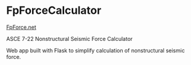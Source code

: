 # FpForceCalculator

[FpForce.net](http://fpforce.net/)

ASCE 7-22 Nonstructural Seismic Force Calculator

Web app built with Flask to simplify calculation of nonstructural seismic force.
